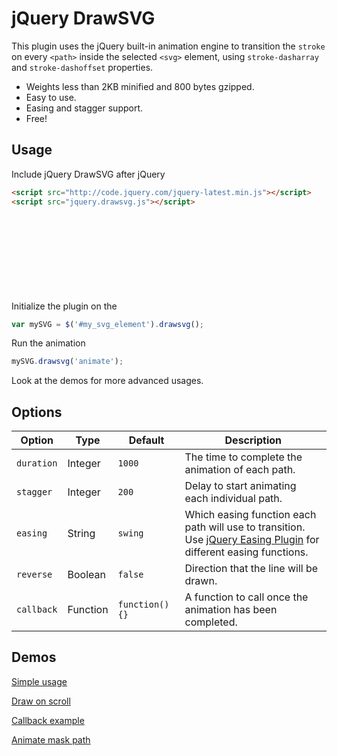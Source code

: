 # jQuery DrawSVG

This plugin uses the jQuery built-in animation engine to transition the `stroke` on every `<path>` inside the selected `<svg>` element, using `stroke-dasharray` and `stroke-dashoffset` properties.

* Weights less than 2KB minified and 800 bytes gzipped.
* Easy to use.
* Easing and stagger support.
* Free!

## Usage

Include jQuery DrawSVG after jQuery

```html
<script src="http://code.jquery.com/jquery-latest.min.js"></script>
<script src="jquery.drawsvg.js"></script>
```

Initialize the plugin on the <svg> element you want to animate and store in a variable

```js
var mySVG = $('#my_svg_element').drawsvg();
```

Run the animation

```js
mySVG.drawsvg('animate');
```

Look at the demos for more advanced usages.

## Options

| Option     | Type     | Default         | Description                                                                                                                                                  |
| ---------- | -------- | --------------- | ------------------------------------------------------------------------------------------------------------------------------------------------------------ |
| `duration` | Integer  | `1000`          | The time to complete the animation of each path.                                                                                                             |
| `stagger`  | Integer  | `200`           | Delay to start animating each individual path.                                                                                                               |
| `easing`   | String   | `swing`         | Which easing function each path will use to transition. <br> Use [jQuery Easing Plugin](http://gsgd.co.uk/sandbox/jquery/easing/) for different easing functions. |
| `reverse`  | Boolean  | `false`         | Direction that the line will be drawn.                                                                                                                       |
| `callback` | Function | `function() {}` | A function to call once the animation has been completed. |

## Demos

[Simple usage](http://codepen.io/lcdsantos/pen/zvGXbr/)

[Draw on scroll](http://codepen.io/lcdsantos/pen/zvGQYB/)

[Callback example](http://codepen.io/lcdsantos/pen/vNNXrm/)

[Animate mask path](http://codepen.io/lcdsantos/pen/xwwEJw/)

